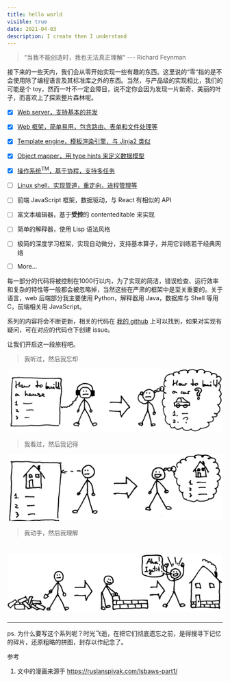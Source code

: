 ```yaml
---
title: hello world
visible: true
date: 2021-04-03
description: I create then I understand
---
```


> “当我不能创造时，我也无法真正理解“ --- Richard Feynman

接下来的一些天内，我们会从零开始实现一些有趣的东西。这里说的“零“指的是不会使用除了编程语言及其标准库之外的东西。当然，与产品级的实现相比，我们的可能是个 toy，然而一叶不一定会障目，说不定你会因为发现一片新奇、美丽的叶子，而喜欢上了探索整片森林呢。

- [x] [Web server，支持基本的并发](/how-to-build-a-web-server/)

- [x] [Web 框架，简单易用，包含路由、表单和文件处理等](#)

- [x] [Template engine，模板渲染引擎，与 Jinja2 类似](#)

- [x] [Object mapper，用 type hints 来定义数据模型](#)

- [x] [操作系统<sup>TM</sup>，基于协程，支持多任务](#)
- [ ] [Linux shell，实现管道，重定向，进程管理等](#)

- [ ] 前端 JavaScript 框架，数据驱动，与 React 有相似的 API

- [ ] 富文本编辑器，基于**受控**的 contenteditable 来实现

- [ ] 简单的解释器，使用 Lisp 语法风格

- [ ] 极简的深度学习框架，实现自动微分，支持基本算子，并用它训练若干经典网络

- [ ] More...

每一部分的代码将被控制在1000行以内，为了实现的简洁，错误检查、运行效率和复杂的特性等一般都会被忽略掉，当然这些在严肃的框架中是至关重要的。关于语言，web 后端部分我主要使用 Python，解释器用 Java，数据库与 Shell 等用 C，前端相关用 JavaScript。

系列的内容将会不断更新，相关的代码在 [我的 github](https://github.com/cymoo) 上可以找到，如果对实现有疑问，可在对应的代码仓下创建 issue。

让我们开启这一段旅程吧。

> 我听过，然后我忘却

![see](./hear.png)

> 我看过，然后我记得

![see](./see.png)

> 我动手，然后我理解

![do](./do.png)
=======
---

ps. 为什么要写这个系列呢？时光飞逝，在把它们彻底遗忘之前，是得搜寻下记忆的碎片，还原粗略的拼图，封存以作纪念了。

参考

1. 文中的漫画来源于 <https://ruslanspivak.com/lsbaws-part1/>